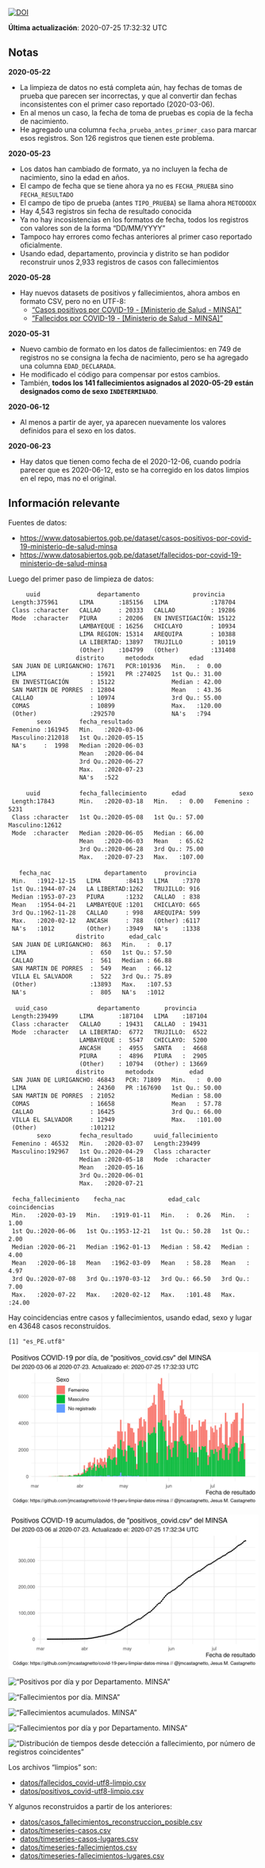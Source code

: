 [![DOI](https://zenodo.org/badge/266025854.svg)](https://zenodo.org/badge/latestdoi/266025854)

**Última actualización**: 2020-07-25 17:32:32 UTC

Notas
-----

**2020-05-22**

-   La limpieza de datos no está completa aún, hay fechas de tomas de
    prueba que parecen ser incorrectas, y que al convertir dan fechas
    inconsistentes con el primer caso reportado (2020-03-06).
-   En al menos un caso, la fecha de toma de pruebas es copia de la
    fecha de nacimiento.
-   He agregado una columna `fecha_prueba_antes_primer_caso` para marcar
    esos registros. Son 126 registros que tienen este problema.

**2020-05-23**

-   Los datos han cambiado de formato, ya no incluyen la fecha de
    nacimiento, sino la edad en años.
-   El campo de fecha que se tiene ahora ya no es `FECHA_PRUEBA` sino
    `FECHA_RESULTADO`
-   El campo de tipo de prueba (antes `TIPO_PRUEBA`) se llama ahora
    `METODODX`
-   Hay 4,543 registros sin fecha de resultado conocida
-   Ya no hay incosistencias en los formatos de fecha, todos los
    registros con valores son de la forma “DD/MM/YYYY”
-   Tampoco hay errores como fechas anteriores al primer caso reportado
    oficialmente.
-   Usando edad, departamento, provincia y distrito se han podidor
    reconstruir unos 2,933 registros de casos con fallecimientos

**2020-05-28**

-   Hay nuevos datasets de positivos y fallecimientos, ahora ambos en
    formato CSV, pero no en UTF-8:
    -   [“Casos positivos por COVID-19 - \[Ministerio de Salud -
        MINSA\]”](https://www.datosabiertos.gob.pe/dataset/casos-positivos-por-covid-19-ministerio-de-salud-minsa)
    -   [“Fallecidos por COVID-19 - \[Ministerio de Salud -
        MINSA\]”](https://www.datosabiertos.gob.pe/dataset/fallecidos-por-covid-19-ministerio-de-salud-minsa)

**2020-05-31**

-   Nuevo cambio de formato en los datos de fallecimientos: en 749 de
    registros no se consigna la fecha de nacimiento, pero se ha agregado
    una columna `EDAD_DECLARADA`.
-   He modificado el código para compensar por estos cambios.
-   También, **todos los 141 fallecimientos asignados al 2020-05-29
    están designados como de sexo `INDETERMINADO`**.

**2020-06-12**

-   Al menos a partir de ayer, ya aparecen nuevamente los valores
    definidos para el sexo en los datos.

**2020-06-23**

-   Hay datos que tienen como fecha de el 2020-12-06, cuando podría
    parecer que es 2020-06-12, esto se ha corregido en los datos limpios
    en el repo, mas no el original.

Información relevante
---------------------

Fuentes de datos:

-   <a href="https://www.datosabiertos.gob.pe/dataset/casos-positivos-por-covid-19-ministerio-de-salud-minsa" class="uri">https://www.datosabiertos.gob.pe/dataset/casos-positivos-por-covid-19-ministerio-de-salud-minsa</a>
-   <a href="https://www.datosabiertos.gob.pe/dataset/fallecidos-por-covid-19-ministerio-de-salud-minsa" class="uri">https://www.datosabiertos.gob.pe/dataset/fallecidos-por-covid-19-ministerio-de-salud-minsa</a>

Luego del primer paso de limpieza de datos:

         uuid                departamento               provincia     
     Length:375961      LIMA       :185156   LIMA            :178704  
     Class :character   CALLAO     : 20333   CALLAO          : 19286  
     Mode  :character   PIURA      : 20206   EN INVESTIGACIÓN: 15122  
                        LAMBAYEQUE : 16256   CHICLAYO        : 10934  
                        LIMA REGION: 15314   AREQUIPA        : 10388  
                        LA LIBERTAD: 13897   TRUJILLO        : 10119  
                        (Other)    :104799   (Other)         :131408  
                       distrito      metododx          edad       
     SAN JUAN DE LURIGANCHO: 17671   PCR:101936   Min.   :  0.00  
     LIMA                  : 15921   PR :274025   1st Qu.: 31.00  
     EN INVESTIGACIÓN      : 15122                Median : 42.00  
     SAN MARTIN DE PORRES  : 12804                Mean   : 43.36  
     CALLAO                : 10974                3rd Qu.: 55.00  
     COMAS                 : 10899                Max.   :120.00  
     (Other)               :292570                NA's   :794     
            sexo        fecha_resultado     
     Femenino :161945   Min.   :2020-03-06  
     Masculino:212018   1st Qu.:2020-05-15  
     NA's     :  1998   Median :2020-06-03  
                        Mean   :2020-06-04  
                        3rd Qu.:2020-06-27  
                        Max.   :2020-07-23  
                        NA's   :522         

         uuid           fecha_fallecimiento       edad               sexo      
     Length:17843       Min.   :2020-03-18   Min.   :  0.00   Femenino : 5231  
     Class :character   1st Qu.:2020-05-08   1st Qu.: 57.00   Masculino:12612  
     Mode  :character   Median :2020-06-05   Median : 66.00                    
                        Mean   :2020-06-03   Mean   : 65.62                    
                        3rd Qu.:2020-06-28   3rd Qu.: 75.00                    
                        Max.   :2020-07-23   Max.   :107.00                    
                                                                               
       fecha_nac               departamento     provincia   
     Min.   :1912-12-15   LIMA       :8413   LIMA    :7370  
     1st Qu.:1944-07-24   LA LIBERTAD:1262   TRUJILLO: 916  
     Median :1953-07-23   PIURA      :1232   CALLAO  : 838  
     Mean   :1954-04-21   LAMBAYEQUE :1201   CHICLAYO: 665  
     3rd Qu.:1962-11-28   CALLAO     : 998   AREQUIPA: 599  
     Max.   :2020-02-12   ANCASH     : 788   (Other) :6117  
     NA's   :1012         (Other)    :3949   NA's    :1338  
                       distrito       edad_calc     
     SAN JUAN DE LURIGANCHO:  863   Min.   :  0.17  
     LIMA                  :  650   1st Qu.: 57.50  
     CALLAO                :  561   Median : 66.88  
     SAN MARTIN DE PORRES  :  549   Mean   : 66.12  
     VILLA EL SALVADOR     :  522   3rd Qu.: 75.89  
     (Other)               :13893   Max.   :107.53  
     NA's                  :  805   NA's   :1012    

      uuid_caso              departamento       provincia     
     Length:239499      LIMA       :187104   LIMA    :187104  
     Class :character   CALLAO     : 19431   CALLAO  : 19431  
     Mode  :character   LA LIBERTAD:  6772   TRUJILLO:  6522  
                        LAMBAYEQUE :  5547   CHICLAYO:  5200  
                        ANCASH     :  4955   SANTA   :  4668  
                        PIURA      :  4896   PIURA   :  2905  
                        (Other)    : 10794   (Other) : 13669  
                       distrito      metododx          edad       
     SAN JUAN DE LURIGANCHO: 46843   PCR: 71809   Min.   :  0.00  
     LIMA                  : 24360   PR :167690   1st Qu.: 50.00  
     SAN MARTIN DE PORRES  : 21052                Median : 58.00  
     COMAS                 : 16658                Mean   : 57.78  
     CALLAO                : 16425                3rd Qu.: 66.00  
     VILLA EL SALVADOR     : 12949                Max.   :101.00  
     (Other)               :101212                                
            sexo        fecha_resultado      uuid_fallecimiento
     Femenino : 46532   Min.   :2020-03-07   Length:239499     
     Masculino:192967   1st Qu.:2020-04-29   Class :character  
                        Median :2020-05-18   Mode  :character  
                        Mean   :2020-05-16                     
                        3rd Qu.:2020-06-01                     
                        Max.   :2020-07-21                     
                                                               
     fecha_fallecimiento    fecha_nac            edad_calc      coincidencias  
     Min.   :2020-03-19   Min.   :1919-01-11   Min.   :  0.26   Min.   : 1.00  
     1st Qu.:2020-06-06   1st Qu.:1953-12-21   1st Qu.: 50.28   1st Qu.: 2.00  
     Median :2020-06-21   Median :1962-01-13   Median : 58.42   Median : 4.00  
     Mean   :2020-06-18   Mean   :1962-03-09   Mean   : 58.28   Mean   : 4.97  
     3rd Qu.:2020-07-08   3rd Qu.:1970-03-12   3rd Qu.: 66.50   3rd Qu.: 7.00  
     Max.   :2020-07-22   Max.   :2020-02-12   Max.   :101.48   Max.   :24.00  
                                                                               

Hay coincidencias entre casos y fallecimientos, usando edad, sexo y
lugar en 43648 casos reconstruídos.

    [1] "es_PE.utf8"

![“Positivos por día. MINSA”](plots/positivos-por-dia-minsa.png)

![“Positivos acumulados. MINSA”](plots/positivos-acumulados-minsa.png)

![“Positivos por día y por Departamento.
MINSA”](plots/positivos-diarios-por-departamento-minsa.png)

![“Fallecimientos por día.
MINSA”](plots/fallecimientos-por-dia-minsa.png)

![“Fallecimientos acumulados.
MINSA”](plots/fallecimientos-acumulados-minsa.png)

![“Fallecimientos por día y por Departamento.
MINSA”](plots/fallecimientos-diarios-por-departamento-minsa.png)

![“Distribución de tiempos desde detección a fallecimiento, por número
de registros
coincidentes”](plots/deteccion-fallecimiento-por-coincidentes.png)

Los archivos “limpios” son:

-   [datos/fallecidos\_covid-utf8-limpio.csv](datos/fallecidos_covid-utf8-limpio.csv)
-   [datos/positivos\_covid-utf8-limpio.csv](datos/positivos_covid-utf8-limpio.csv)

Y algunos reconstruidos a partir de los anteriores:

-   [datos/casos\_fallecimientos\_reconstruccion\_posible.csv](datos/casos_fallecimientos_reconstruccion_posible.csv)
-   [datos/timeseries-casos.csv](datos/timeseries-casos.csv)
-   [datos/timeseries-casos-lugares.csv](datos/timeseries-casos-lugares.csv)
-   [datos/timeseries-fallecimientos.csv](datos/timeseries-fallecimientos.csv)
-   [datos/timeseries-fallecimientos-lugares.csv](datos/timeseries-fallecimientos-lugares.csv)
